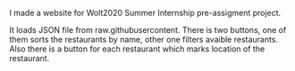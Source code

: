 I made a website for Wolt2020 Summer Internship pre-assigment project.

It loads JSON file from raw.githubusercontent. There is two buttons, one of them sorts the restaurants by name, other one filters avaible restaurants. Also there is a button for each restaurant which marks location of the restaurant. 

